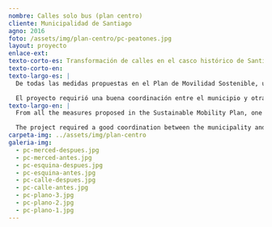 ```yaml
---
nombre: Calles solo bus (plan centro)
cliente: Municipalidad de Santiago
agno: 2016
foto: /assets/img/plan-centro/pc-peatones.jpg
layout: proyecto
enlace-ext: 
texto-corto-es: Transformación de calles en el casco histórico de Santiago para hacerlas más eficientes y seguras para el transporte público y los peatones.
texto-corto-en:
texto-largo-es: |
  De todas las medidas propuestas en el Plan de Movilidad Sostenible, una de las más reconocidas y premiadas es el denominado programa del centro o Plan Centro. Este plan propuso la remodelación de 7 calles importantes que contaban con transporte público y se ubicaban en la parte más activa y congestionada del distrito histórico de Santiago. El objetivo principal de este rediseño fue facilitar los movimientos tanto de peatones como de autobuses, eliminando los automóviles privados y replanteando la sección de la calle y la asignación del espacio. En algunos tramos, los carriles vehiculares se redujeron de tres a uno, y las aceras se duplicaron. Además, se eliminaron las diferencias de altura entre los espacios peatonales y vehiculares, dejando una superficie continua con un mejor acceso universal.

  El proyecto requirió una buena coordinación entre el municipio y otras agencias gubernamentales, y ha sido recompensado con varios premios (mencionados anteriormente).
texto-largo-en: |
  From all the measures proposed in the Sustainable Mobility Plan, one of the most recognized and awarded is the so-called downtown programme or **Plan Centro**. It proposed the remodeling of 7 important streets that had public transport and are located in the most active and congested part of the Santiago's historic district. The main purpose of this redesign was to facilitate the movements of both pedestrians and buses, by removing private cars and rethinking the street section and allocation of space. In some segments the vehicular lanes were reduced from three to one, and the sidewalks doubled. Also, the height differences between pedestrian and vehicular spaces were eliminated, leaving a continuous surface with improved universal access.

  The project required a good coordination between the municipality and other government agencies, and has been rewarded by several prizes (mentioned above).
carpeta-img: ../assets/img/plan-centro
galeria-img:
  - pc-merced-despues.jpg
  - pc-merced-antes.jpg
  - pc-esquina-despues.jpg
  - pc-esquina-antes.jpg
  - pc-calle-despues.jpg
  - pc-calle-antes.jpg
  - pc-plano-3.jpg
  - pc-plano-2.jpg
  - pc-plano-1.jpg
---
```


